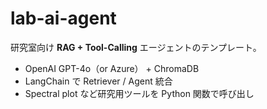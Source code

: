 # lab-ai-agent
研究室向け **RAG + Tool-Calling** エージェントのテンプレート。  
- OpenAI GPT-4o（or Azure） + ChromaDB  
- LangChain で Retriever / Agent 統合  
- Spectral plot など研究用ツールを Python 関数で呼び出し  
